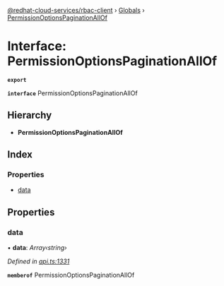 [@redhat-cloud-services/rbac-client](../README.md) › [Globals](../globals.md) › [PermissionOptionsPaginationAllOf](permissionoptionspaginationallof.md)

# Interface: PermissionOptionsPaginationAllOf

**`export`** 

**`interface`** PermissionOptionsPaginationAllOf

## Hierarchy

* **PermissionOptionsPaginationAllOf**

## Index

### Properties

* [data](permissionoptionspaginationallof.md#data)

## Properties

###  data

• **data**: *Array‹string›*

*Defined in [api.ts:1331](https://github.com/RedHatInsights/javascript-clients.gi/blob/master/packages/rbac/api.ts#L1331)*

**`memberof`** PermissionOptionsPaginationAllOf
